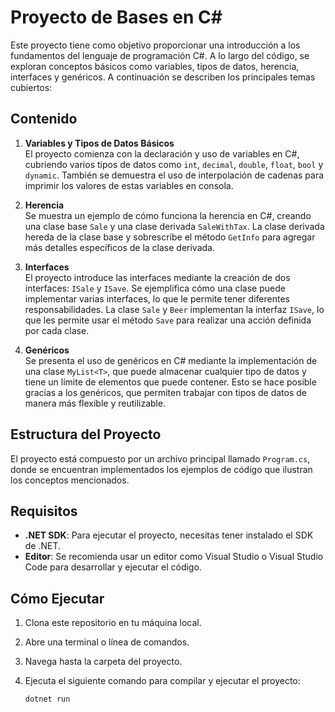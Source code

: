 # Proyecto de Bases en C#

Este proyecto tiene como objetivo proporcionar una introducción a los fundamentos del lenguaje de programación C#. A lo largo del código, se exploran conceptos básicos como variables, tipos de datos, herencia, interfaces y genéricos. A continuación se describen los principales temas cubiertos:

## Contenido

1. **Variables y Tipos de Datos Básicos**  
   El proyecto comienza con la declaración y uso de variables en C#, cubriendo varios tipos de datos como `int`, `decimal`, `double`, `float`, `bool` y `dynamic`. También se demuestra el uso de interpolación de cadenas para imprimir los valores de estas variables en consola.

2. **Herencia**  
   Se muestra un ejemplo de cómo funciona la herencia en C#, creando una clase base `Sale` y una clase derivada `SaleWithTax`. La clase derivada hereda de la clase base y sobrescribe el método `GetInfo` para agregar más detalles específicos de la clase derivada.

3. **Interfaces**  
   El proyecto introduce las interfaces mediante la creación de dos interfaces: `ISale` y `ISave`. Se ejemplifica cómo una clase puede implementar varias interfaces, lo que le permite tener diferentes responsabilidades. La clase `Sale` y `Beer` implementan la interfaz `ISave`, lo que les permite usar el método `Save` para realizar una acción definida por cada clase.

4. **Genéricos**  
   Se presenta el uso de genéricos en C# mediante la implementación de una clase `MyList<T>`, que puede almacenar cualquier tipo de datos y tiene un límite de elementos que puede contener. Esto se hace posible gracias a los genéricos, que permiten trabajar con tipos de datos de manera más flexible y reutilizable.

## Estructura del Proyecto

El proyecto está compuesto por un archivo principal llamado `Program.cs`, donde se encuentran implementados los ejemplos de código que ilustran los conceptos mencionados.

## Requisitos

- **.NET SDK**: Para ejecutar el proyecto, necesitas tener instalado el SDK de .NET.
- **Editor**: Se recomienda usar un editor como Visual Studio o Visual Studio Code para desarrollar y ejecutar el código.

## Cómo Ejecutar

1. Clona este repositorio en tu máquina local.
2. Abre una terminal o línea de comandos.
3. Navega hasta la carpeta del proyecto.
4. Ejecuta el siguiente comando para compilar y ejecutar el proyecto:

   ```bash
   dotnet run

